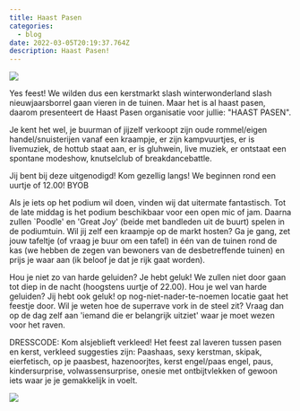 ```yaml
---
title: Haast Pasen
categories: 
  - blog
date: 2022-03-05T20:19:37.764Z
description: Haast Pasen!
---
```

![](/images/img_2_1652641856956.jpg)

Yes feest! We wilden dus een kerstmarkt slash winterwonderland slash nieuwjaarsborrel gaan vieren in de tuinen. Maar het is al haast pasen, daarom presenteert de Haast Pasen organisatie voor jullie: "HAAST PASEN". 

Je kent het wel, je buurman of jijzelf verkoopt zijn oude rommel/eigen handel/snuisterijen vanaf een kraampje, er zijn kampvuurtjes, er is livemuziek, de hottub staat aan, er is gluhwein, live muziek, er ontstaat een spontane modeshow, knutselclub of breakdancebattle. 

Jij bent bij deze uitgenodigd! Kom gezellig langs! We beginnen rond een uurtje of 12.00! BYOB 

Als je iets op het podium wil doen, vinden wij dat uitermate fantastisch. Tot de late middag is het podium beschikbaar voor een open mic of jam. Daarna zullen `Poodle' en 'Great Joy' (beide met bandleden uit de buurt) spelen in de podiumtuin. Wil jij zelf een kraampje op de markt hosten? Ga je gang, zet jouw tafeltje (of vraag je buur om een tafel) in één van de tuinen rond de kas (we hebben de zegen van bewoners van de desbetreffende tuinen) en prijs je waar aan (ik beloof je dat je rijk gaat worden). 

Hou je niet zo van harde geluiden? Je hebt geluk! We zullen niet door gaan tot diep in de nacht (hoogstens uurtje of 22.00). Hou je wel van harde geluiden? Jij hebt ook geluk! op nog-niet-nader-te-noemen locatie gaat het feestje door. Wil je weten hoe de superrave vork in de steel zit? Vraag dan op de dag zelf aan 'iemand die er belangrijk uitziet' waar je moet wezen voor het raven. 

DRESSCODE: Kom alsjeblieft verkleed! Het feest zal laveren tussen pasen en kerst, verkleed suggesties zijn: Paashaas, sexy kerstman, skipak, eierfetisch, op je paasbest, hazenoorjtes, kerst engel/paas engel, paus, kindersurprise, volwassensurprise, onesie met ontbijtvlekken of gewoon iets waar je je gemakkelijk in voelt.

![](/images/img_1_1652641842428.jpg)

